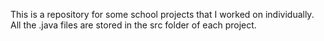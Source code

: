 This is a repository for some school projects that I worked on individually.
All the .java files are stored in the src folder of each project.
